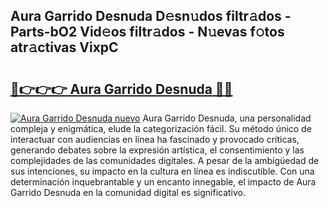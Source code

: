 ## Aura Garrido Desnuda D𝚎sn𝚞dos filtr𝚊dos - Parts-bO2 Vid𝚎os filtr𝚊dos - N𝚞evas f𝚘tos atr𝚊ctivas VixpC

# <h2><a href="http://mbdqpfx.tromn.icu/?c=Aura+Garrido+Desnuda">🔗👉👉👉 Aura Garrido Desnuda 🔗🔗</a></h2>

[![Aura Garrido Desnuda nuevo](https://i.imgur.com/pEAQMta.gif)](http://mbdqpfx.tromn.icu/?c=Aura+Garrido+Desnuda)
Aura Garrido Desnuda, una personalidad compleja y enigmática, elude la categorización fácil. Su método único de interactuar con audiencias en línea ha fascinado y provocado críticas, generando debates sobre la expresión artística, el consentimiento y las complejidades de las comunidades digitales. A pesar de la ambigüedad de sus intenciones, su impacto en la cultura en línea es indiscutible. Con una determinación inquebrantable y un encanto innegable, el impacto de Aura Garrido Desnuda en la comunidad digital es significativo.
